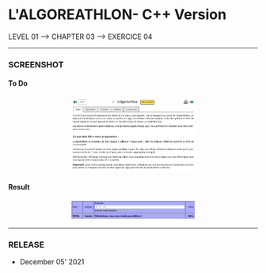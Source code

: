 # L'ALGOREATHLON- C++ Version
LEVEL 01 --> CHAPTER 03 --> EXERCICE 04

---
### **SCREENSHOT**

#### To Do
<div align="center">
    <img
        src="https://github.com/Ayckinn/CPP/blob/main/FRANCE_IOI/LEVEL_01/Chapter_03/04_algoreathlon/algoreathlon.png"
        alt="DEMO"
        style="width:50%">
</div>

#### Result
<div align="center">
    <img
        src="https://github.com/Ayckinn/CPP/blob/main/FRANCE_IOI/LEVEL_01/Chapter_03/04_algoreathlon/result.png"
        alt="DEMO"
        style="width:50%">
</div>

---
### **RELEASE**

- December 05' 2021